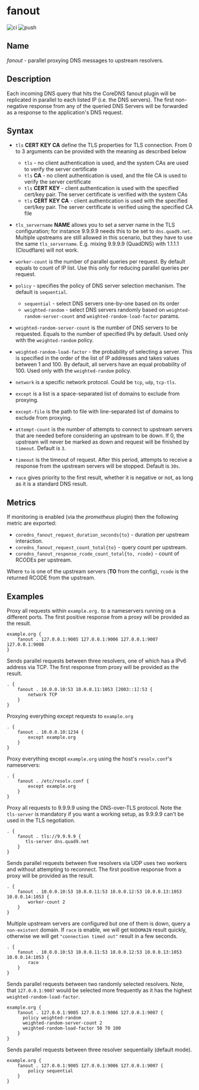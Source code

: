 # fanout
![ci](https://github.com/networkservicemesh/fanout/workflows/ci/badge.svg) ![push](https://github.com/networkservicemesh/fanout/workflows/push/badge.svg?branch=master)
## Name

*fanout* - parallel proxying DNS messages to upstream resolvers.

## Description

Each incoming DNS query that hits the CoreDNS fanout plugin will be replicated in parallel to each listed IP (i.e. the DNS servers). The first non-negative response from any of the queried DNS Servers will be forwarded as a response to the application's DNS request.

## Syntax

* `tls` **CERT** **KEY** **CA** define the TLS properties for TLS connection. From 0 to 3 arguments can be
  provided with the meaning as described below
  * `tls` - no client authentication is used, and the system CAs are used to verify the server certificate
  * `tls` **CA** - no client authentication is used, and the file CA is used to verify the server certificate
  * `tls` **CERT** **KEY** - client authentication is used with the specified cert/key pair.
    The server certificate is verified with the system CAs
  * `tls` **CERT** **KEY**  **CA** - client authentication is used with the specified cert/key pair.
    The server certificate is verified using the specified CA file
* `tls_servername` **NAME** allows you to set a server name in the TLS configuration; for instance 9.9.9.9
  needs this to be set to `dns.quad9.net`. Multiple upstreams are still allowed in this scenario,
  but they have to use the same `tls_servername`. E.g. mixing 9.9.9.9 (QuadDNS) with 1.1.1.1
  (Cloudflare) will not work.

* `worker-count` is the number of parallel queries per request. By default equals to count of IP list. Use this only for reducing parallel queries per request.
* `policy` - specifies the policy of DNS server selection mechanism. The default is `sequential`.
  * `sequential` - select DNS servers one-by-one based on its order
  * `weighted-random` - select DNS servers randomly based on `weighted-random-server-count` and `weighted-random-load-factor` params.
* `weighted-random-server-count` is the number of DNS servers to be requested. Equals to the number of specified IPs by default. Used only with the `weighted-random` policy.
* `weighted-random-load-factor` - the probability of selecting a server. This is specified in the order of the list of IP addresses and takes values between 1 and 100. By default, all servers have an equal probability of 100. Used only with the `weighted-random` policy.
* `network` is a specific network protocol. Could be `tcp`, `udp`, `tcp-tls`.
* `except` is a list is a space-separated list of domains to exclude from proxying.
* `except-file` is the path to file with line-separated list of domains to exclude from proxying.
* `attempt-count` is the number of attempts to connect to upstream servers that are needed before considering an upstream to be down. If 0, the upstream will never be marked as down and request will be finished by `timeout`. Default is `3`.
* `timeout` is the timeout of request. After this period, attempts to receive a response from the upstream servers will be stopped. Default is `30s`.
* `race` gives priority to the first result, whether it is negative or not, as long as it is a standard DNS result.
## Metrics

If monitoring is enabled (via the *prometheus* plugin) then the following metric are exported:

* `coredns_fanout_request_duration_seconds{to}` - duration per upstream interaction.
* `coredns_fanout_request_count_total{to}` - query count per upstream.
* `coredns_fanout_response_rcode_count_total{to, rcode}` - count of RCODEs per upstream.

Where `to` is one of the upstream servers (**TO** from the config), `rcode` is the returned RCODE
from the upstream.

## Examples
Proxy all requests within `example.org.` to a nameservers running on a different ports.  The first positive response from a proxy will be provided as the result.

~~~ corefile
example.org {
    fanout . 127.0.0.1:9005 127.0.0.1:9006 127.0.0.1:9007 127.0.0.1:9008
}
~~~

Sends parallel requests between three resolvers, one of which has a IPv6 address via TCP. The first response from proxy will be provided as the result.

~~~ corefile
. {
    fanout . 10.0.0.10:53 10.0.0.11:1053 [2003::1]:53 {
        network TCP
    }
}
~~~

Proxying everything except requests to `example.org`

~~~ corefile
. {
    fanout . 10.0.0.10:1234 {
        except example.org
    }
}
~~~

Proxy everything except `example.org` using the host's `resolv.conf`'s nameservers:

~~~ corefile
. {
    fanout . /etc/resolv.conf {
        except example.org
    }
}
~~~

Proxy all requests to 9.9.9.9 using the DNS-over-TLS protocol.
Note the `tls-server` is mandatory if you want a working setup, as 9.9.9.9 can't be
used in the TLS negotiation.

~~~ corefile
. {
    fanout . tls://9.9.9.9 {
       tls-server dns.quad9.net
    }
}
~~~

Sends parallel requests between five resolvers via UDP uses two workers and without attempting to reconnect. The first positive response from a proxy will be provided as the result.
~~~ corefile
. {
    fanout . 10.0.0.10:53 10.0.0.11:53 10.0.0.12:53 10.0.0.13:1053 10.0.0.14:1053 {
        worker-count 2
    }
}
~~~

Multiple upstream servers are configured but one of them is down, query a `non-existent` domain.
If `race` is enable, we will get `NXDOMAIN` result quickly, otherwise we will get `"connection timed out"` result in a few seconds.
~~~ corefile
. {
    fanout . 10.0.0.10:53 10.0.0.11:53 10.0.0.12:53 10.0.0.13:1053 10.0.0.14:1053 {
        race
    }
}
~~~

Sends parallel requests between two randomly selected resolvers. Note, that `127.0.0.1:9007` would be selected more frequently as it has the highest `weighted-random-load-factor`.
~~~ corefile
example.org {
    fanout . 127.0.0.1:9005 127.0.0.1:9006 127.0.0.1:9007 {
      policy weighted-random
      weighted-random-server-count 2
      weighted-random-load-factor 50 70 100
    }
}
~~~

Sends parallel requests between three resolver sequentially (default mode).
~~~ corefile
example.org {
    fanout . 127.0.0.1:9005 127.0.0.1:9006 127.0.0.1:9007 {
        policy sequential
    }
}
~~~
